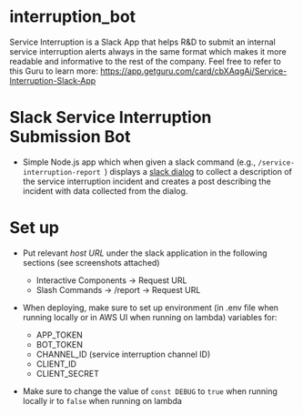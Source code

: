 # interruption_bot
Service Interruption is a Slack App that helps R&D to submit an internal service interruption alerts always in the same format which makes it more readable and informative to the rest of the company. Feel free to refer to this Guru to learn more: https://app.getguru.com/card/cbXAqgAi/Service-Interruption-Slack-App

# Slack Service Interruption Submission Bot
* Simple Node.js app which when given a slack command (e.g., `/service-interruption-report `) displays a [slack dialog](https://api.slack.com/dialogs) to collect a description of the service interruption incident and creates a post describing the incident with data collected from the dialog.

# Set up

* Put relevant *host URL* under the slack application in the following sections (see screenshots attached)
    * Interactive Components -> Request URL
    * Slash Commands -> /report -> Request URL

* When deploying, make sure to set up environment (in .env file when running locally or in AWS UI when running on lambda) variables for:
    * APP_TOKEN
    * BOT_TOKEN
    * CHANNEL_ID (service interruption channel ID)
    * CLIENT_ID
    * CLIENT_SECRET

* Make sure to change the value of `const DEBUG` to `true` when running locally ir to `false` when running on lambda